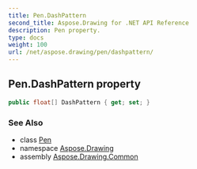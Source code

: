 ```yaml
---
title: Pen.DashPattern
second_title: Aspose.Drawing for .NET API Reference
description: Pen property. 
type: docs
weight: 100
url: /net/aspose.drawing/pen/dashpattern/
---
```

## Pen.DashPattern property

```csharp
public float[] DashPattern { get; set; }
```

### See Also

* class [Pen](../)
* namespace [Aspose.Drawing](../../pen/)
* assembly [Aspose.Drawing.Common](../../../)


